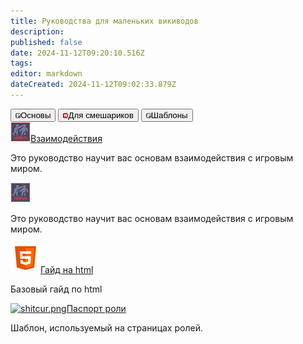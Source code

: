 ```yaml
---
title: Руководства для маленьких викиводов
description: 
published: false
date: 2024-11-12T09:20:10.516Z
tags: 
editor: markdown
dateCreated: 2024-11-12T09:02:33.879Z
---
```


<div class="maincontainer"> 
  <div class="buttoncontainer">
    <button id="buttonbas"><img src="/guides/passenger.png">Основы</button>
    <button id="buttonadvanced"><img src="/guides/warden's_icon.png">Для смешариков</button>             <button id="buttontemplates"><img src="/guides/passenger.png">Шаблоны</button>
  </div>
  <div class="content-container">
    <div class="content-table" id="bas">
      <a href="/guides/interactions"><img src="/guides/interactions.png" alt="interactions.png" class="zoom"/>Взаимодействия</a>
      <p>Это руководство научит вас основам взаимодействия с игровым миром.</p>
      <a href="/guides/interactions"><img src="/guides/interactions.png" alt="interactions.png" class="zoom"/></a>
      <p>Это руководство научит вас основам взаимодействия с игровым миром.</p>
    </div>
    <div class="content-table" id="advanced">
      <a href="/wiki-inside/design-guide"><img src="/icons8-html-48.png" alt="shitcur.png" class="zoom"/>Гайд на html</a>
      <p>Базовый гайд по html</p>
    </div>
    <div class="content-table" id="templates">
      <a href="/guides/shitcurity"><img src="https://wiki.ss14.su/main_page_icons/roles_icon.png" alt="shitcur.png" class="zoom"/>Паспорт роли</a>
      <p>Шаблон, используемый на страницах ролей.</p>
    </div>
  </div>
</div>